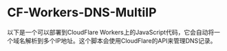 # CF-Workers-DNS-MultiIP
以下是一个可以部署到CloudFlare Workers上的JavaScript代码，它会自动将一个域名解析到多个IP地址。这个脚本会使用CloudFlare的API来管理DNS记录。
